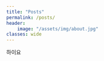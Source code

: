 ```yaml
---
title: "Posts"
permalink: /posts/
header: 
    image: "/assets/img/about.jpg"
classes: wide
---
```

하이요